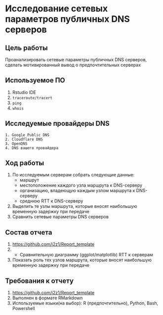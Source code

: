 # Исследование сетевых параметров публичных DNS серверов

## Цель работы

Проанализировать сетевые параметры публичных DNS серверов, сделать мотивированный вывод о предпочтительных серверах

## Используемое ПО

1.  Rstudio IDE
2. `traceroute/tracert`
3. `ping`
4. `whois`

## Исследуемые провайдеры DNS

    1. Google Public DNS
    2. Cloudflare DNS
    3. OpenDNS
    4. DNS вашего провайдера


## Ход работы

1. По исследуемым серверам собрать следующие данные:
    - маршрут
    - местоположение каждого узла маршрута к DNS-серверу
    - организацию, владеющую каждым узлом маршрута к DNS-серверу
    - среднюю RTT к DNS-серверу
2. Выделить те узлы маршрута, которые вносят наибольшую временную задержку при передаче
3. Сравнить сетевые параметры DNS серверов

## Состав отчета

1. https://github.com/i2z1/Report_template
2. + Сравнительную диаграмму (ggplot/matplotlib) RTT к серверам
3. Показать роль тех узлов маршрута, которые вносят наибольшую временную задержку при передаче

## Требования к отчету

1. https://github.com/i2z1/Report_template
2. Выполнен в формате RMarkdown
3. Используемые языки(на выбор): R (предпочтительно), Python, Bash, Powershell

